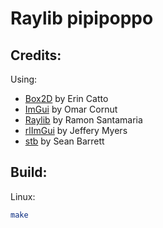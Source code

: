# Raylib pipipoppo

## **Credits:**

Using:

- [Box2D](https://github.com/erincatto/box2d/releases/tag/v2.4.1) by Erin Catto
- [ImGui](https://github.com/ocornut/imgui) by Omar Cornut
- [Raylib](https://github.com/raysan5/raylib) by Ramon Santamaria
- [rlImGui](https://github.com/raylib-extras/rlImGui) by Jeffery Myers
- [stb](https://github.com/nothings/stb) by Sean Barrett

## **Build:**

Linux:
```sh
make
```
